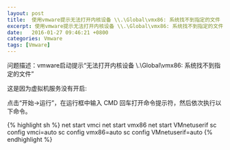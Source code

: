 ```yaml
---
layout: post
title:  使用vmware提示无法打开内核设备 \\.\Global\vmx86: 系统找不到指定的文件
excerpt: 使用vmware提示无法打开内核设备 \\.\Global\vmx86: 系统找不到指定的文件。
date:   2016-01-27 09:46:21 +0800
categories: Vmware
tags: [Vmware]
---
```


问题描述：vmware启动提示“无法打开内核设备 \\.\Global\vmx86: 系统找不到指定的文件”

这是因为虚拟机服务没有开启:

点击“开始→运行”，在运行框中输入 CMD  回车打开命令提示符，然后依次执行以下命令。

{% highlight sh %}
net start vmci
net start vmx86
net start VMnetuserif
sc config vmci=auto
sc config vmx86=auto
sc config VMnetuserif=auto
{% endhighlight %}
